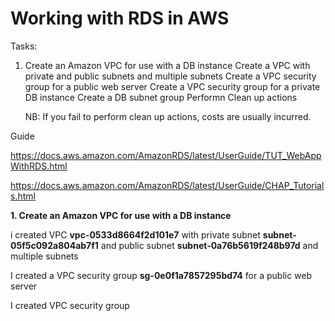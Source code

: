 # Working with RDS in AWS

Tasks:

1. Create an Amazon VPC for use with a DB instance
    Create a VPC with private and public subnets and multiple subnets
    Create a VPC security group for a public web server
    Create a VPC security group for a private DB instance
    Create a DB subnet group
    Performn Clean up actions


    NB: If you fail to perform clean up actions, costs are usually incurred.




Guide

https://docs.aws.amazon.com/AmazonRDS/latest/UserGuide/TUT_WebAppWithRDS.html

https://docs.aws.amazon.com/AmazonRDS/latest/UserGuide/CHAP_Tutorials.html




**1. Create an Amazon VPC for use with a DB instance**

i created VPC **vpc-0533d8664f2d101e7** with private subnet **subnet-05f5c092a804ab7f1** and public subnet **subnet-0a76b5619f248b97d** and multiple subnets



I created a VPC security group **sg-0e0f1a7857295bd74** for a public web server


I created VPC security group



